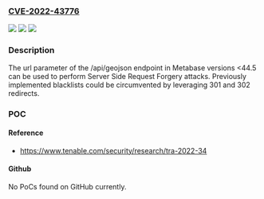 ### [CVE-2022-43776](https://cve.mitre.org/cgi-bin/cvename.cgi?name=CVE-2022-43776)
![](https://img.shields.io/static/v1?label=Product&message=Metabase&color=blue)
![](https://img.shields.io/static/v1?label=Version&message=%3C44.5%20&color=brightgreen)
![](https://img.shields.io/static/v1?label=Vulnerability&message=Server%20Side%20Request%20Forgery%20(SSRF)&color=brightgreen)

### Description

The url parameter of the /api/geojson endpoint in Metabase versions <44.5 can be used to perform Server Side Request Forgery attacks. Previously implemented blacklists could be circumvented by leveraging 301 and 302 redirects.

### POC

#### Reference
- https://www.tenable.com/security/research/tra-2022-34

#### Github
No PoCs found on GitHub currently.


